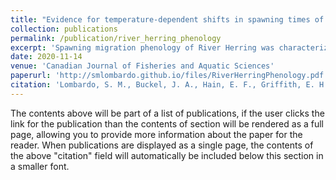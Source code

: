 ```yaml
---
title: "Evidence for temperature-dependent shifts in spawning times of anadromous alewife <i>Alosa pseudoharengus<i> and blueback herring <i>Alosa aestivalis<i>"
collection: publications
permalink: /publication/river_herring_phenology
excerpt: 'Spawning migration phenology of River Herring was characterized from the 1970s through 2010s. The increased rate of warming for river waters during spring upstream migrations has resulted in earlier and condensed time spent on the spawning grounds for both species, with blueback herring being most negatively affected. These anadromous baitfish have been under a harvest moratorium in NC since 2007, and with climatic trends indicating further reduction in spawning duration and production it is unlikely that the fishery will re-open in the future.'
date: 2020-11-14
venue: 'Canadian Journal of Fisheries and Aquatic Sciences'
paperurl: 'http://smlombardo.github.io/files/RiverHerringPhenology.pdf'
citation: 'Lombardo, S. M., Buckel, J. A., Hain, E. F., Griffith, E. H., & White, H. (2020). Evidence for temperature-dependent shifts in spawning times of anadromous alewife (Alosa pseudoharengus) and blueback herring (Alosa aestivalis). <i>Canadian Journal of Fisheries and Aquatic Sciences<i>, 77(4), 741-751.'
---
```


The contents above will be part of a list of publications, if the user clicks the link for the publication than the contents of section will be rendered as a full page, allowing you to provide more information about the paper for the reader. When publications are displayed as a single page, the contents of the above "citation" field will automatically be included below this section in a smaller font.
